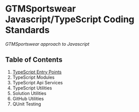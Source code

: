 # GTMSportswear Javascript/TypeScript Coding Standards

*GTMSportswear approach to Javascript*

## Table of Contents

1. [TypeScript Entry Points](https://github.com/GTMSportswear/docs/blob/master/codingstandards/JS/typescriptentrypoints.md)
1. TypeScript Modules
1. TypeScript Api Services
1. TypeScript Utilities
  1. Solution Utilities
  1. GitHub Utilities
1. QUnit Testing